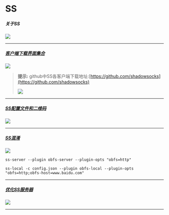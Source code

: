 # SS

##### 关于SS

![](https://upload-images.jianshu.io/upload_images/14414020-d328d3deac4de4c1.png?imageMogr2/auto-orient/strip%7CimageView2/2/w/1240)

---

##### [客户端下载界面集合](https://shadowsocks.org/en/download/clients.html)

 ![](https://upload-images.jianshu.io/upload_images/14414020-fe12f1e3e95adeef.png?imageMogr2/auto-orient/strip%7CimageView2/2/w/1240)

 >**提示:** github中SS各客户端下载地址:[https://github.com/shadowsocks](https://github.com/shadowsocks)
>
>![](https://upload-images.jianshu.io/upload_images/14414020-73c0c75c76defa05.png?imageMogr2/auto-orient/strip%7CimageView2/2/w/1240)

---

##### [SS配置文件和二维码](https://shadowsocks.org/en/config/quick-guide.html)

![](https://upload-images.jianshu.io/upload_images/14414020-b79cadd512e29234.png?imageMogr2/auto-orient/strip%7CimageView2/2/w/1240)

---

##### [SS混淆](https://shadowsocks.org/en/spec/Plugin.html)

![](https://upload-images.jianshu.io/upload_images/14414020-d1a9f4b40e057b0b.png?imageMogr2/auto-orient/strip%7CimageView2/2/w/1240)

`ss-server --plugin obfs-server --plugin-opts "obfs=http"`

`ss-local -c config.json --plugin obfs-local --plugin-opts "obfs=http;obfs-host=www.baidu.com"`

---

##### [优化SS服务器](https://shadowsocks.org/en/config/advanced.html)

![](https://upload-images.jianshu.io/upload_images/14414020-f78bea8d0c69522b.png?imageMogr2/auto-orient/strip%7CimageView2/2/w/1240)

---

